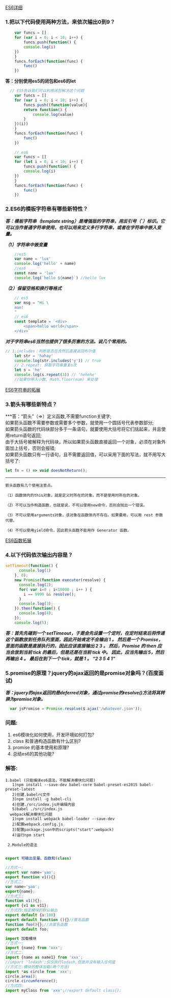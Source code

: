 
[ES6详细](https://github.com/yaojiafeng/es6tutorial)

### 1.把以下代码使用两种方法，来依次输出0到9？

```javascript
    var funcs = []
    for (var i = 0; i < 10; i++) {
        funcs.push(function() {
	    console.log(i)
	})
    }
    funcs.forEach(function(func) {
        func()
    })
```
    
**答：分别使用es5的闭包和es6的let**

```javascript
  // ES5告诉我们可以利用闭包解决这个问题
    var funcs = []
    for (var i = 0; i < 10; i++) {
        funcs.push((function(value){
	    return function() { 
	        console.log(value) 
	    }
	})(i))
    }
    funcs.forEach(function(func) {
        func()
    })
        
    // es6
    var funcs = []
    for (let i = 0; i < 10; i++) {
        funcs.push(function() { 
	    console.log(i) 
	})
    }
    funcs.forEach(function(func) {
        func()
    }) 
```

### 2.ES6的模板字符串有哪些新特性？

***答：模板字符串（template string）是增强版的字符串，用反引号（\`）标识。它可以当作普通字符串使用，也可以用来定义多行字符串，或者在字符串中嵌入变量。***

***（1）字符串中嵌变量***

```javascript
    //es5 
    var name = 'lux'
    console.log('hello' + name)
    //es6
    const name = 'lux'
    console.log(`hello ${name}`) //hello lux
```

***（2）保留空格和换行等格式***

```javascript
    // es5
    var msg = "Hi \
    man!
    "
    // es6
    const template = `<div>
        <span>hello world</span>
    </div>`
```

***对于字符串es6当然也提供了很多厉害的方法。说几个常用的。***

```javascript
// 1.includes：判断是否包含然后直接返回布尔值
    let str = 'hahay'
    console.log(str.includes('y')) // true
    // 2.repeat: 获取字符串重复n次
    let s = 'he'
    console.log(s.repeat(3)) // 'hehehe'
    //如果你带入小数, Math.floor(num) 来处理
```

[ES6字符串的拓展](http://es6.ruanyifeng.com/#docs/string)

### 3.箭头有哪些新特点？

***答：“箭头”（=>）定义函数,不需要function关键字;<br/>如果箭头函数不需要参数或需要多个参数，就使用一个圆括号代表参数部分;<br/>如果箭头函数的代码块部分多于一条语句，就要使用大括号将它们括起来，并且使用return语句返回;<br/>由于大括号被解释为代码块，所以如果箭头函数直接返回一个对象，必须在对象外面加上括号，否则会报错;<br/>如果箭头函数只有一行语句，且不需要返回值，可以采用下面的写法，就不用写大括号了:<br/> 

```javascript
let fn = () => void doesNotReturn();
```
***

	箭头函数有几个使用注意点。

	（1）函数体内的this对象，就是定义时所在的对象，而不是使用时所在的对象。

	（2）不可以当作构造函数，也就是说，不可以使用new命令，否则会抛出一个错误。

	（3）不可以使用arguments对象，该对象在函数体内不存在。如果要用，可以用 rest 参数代替。

	（4）不可以使用yield命令，因此箭头函数不能用作 Generator 函数。

[ES6函数拓展](http://es6.ruanyifeng.com/#docs/function#%E7%AE%AD%E5%A4%B4%E5%87%BD%E6%95%B0)

### 4.以下代码依次输出内容是？

```javascript
setTimeout(function() {
      console.log(1)
    }, 0);
    new Promise(function executor(resolve) {
      console.log(2);
      for( var i=0 ; i<10000 ; i++ ) {
        i == 9999 && resolve();
      }
      console.log(3);
    }).then(function() {
      console.log(4);
    });
    console.log(5);
```

***答：首先先碰到一个 setTimeout，于是会先设置一个定时，在定时结束后将传递这个函数放到任务队列里面，因此开始肯定不会输出 1 。 然后是一个 Promise，里面的函数是直接执行的，因此应该直接输出 2 3 。 然后，Promise 的 then 应当会放到当前 tick 的最后，但是还是在当前 tick 中。 因此，应当先输出 5，然后再输出 4 。 最后在到下一个 tick，就是 1 。 “2 3 5 4 1”***
	
### 5.promise的原理？jquery的ajax返回的是promise对象吗？(百度面试)

***答：jquery的ajax返回的是deferred对象，通过promise的resolve()方法将其转换为promise对象。***

```javascript
  var jsPromise = Promise.resolve($.ajax('/whatever.json'));
```



















### 问题:
1. es6模块化如何使用，开发环境如何打包?
1. class 和普通构造函数有什么区别?
1. promise 的基本使用和原理?
1. 总结es6的其他功能?
### 解答:
    1.babel (只能编译es6语法，不能解决模块化问题)
	   1)npm install --save-dev babel-core babel-preset-es2015 babel-preset-latest
	   2)创建.babelrc文件
	   3)npm install -g babel-cli
	   4)创建./src/index.js并编辑内容
	   5)babel ./src/index.js
	  webpack解决模块化问题
	   1)npm install webpack babel-loader --save-dev
	   2)配置webpack.config.js
	   3)配置package.json中的scripts("start":webpack)
	   4)运行npm start
                                         			
     2.Module的语法
     
 ```javascript

export 可输出变量、函数和(class)
	 
//方式一:
 export var name='yao';
 export function v1(){}
 //方式二:
 var name='yao';
 export{name};
 //方式三:
 function v1(){};
 export {v1 as v11};
//方式四:指定模块的默认输出
export default {a:100}
export default function (){}//匿名函数
function foo(){};//非匿名函数
export default foo;

import 加载模块
//方式一:
import {name} from 'xxx';
//方式二:
import {name as name1} from 'xxx';
//import 'lodash';仅仅执行lodash,但是并没有输入任何值
//方式三:模块的整体加载(两个方法)
import *as circle from 'xxx';
circle.area();
circle.circumference();
//方式四:
import myClass from 'xxx';//export default class{};
```
	  
